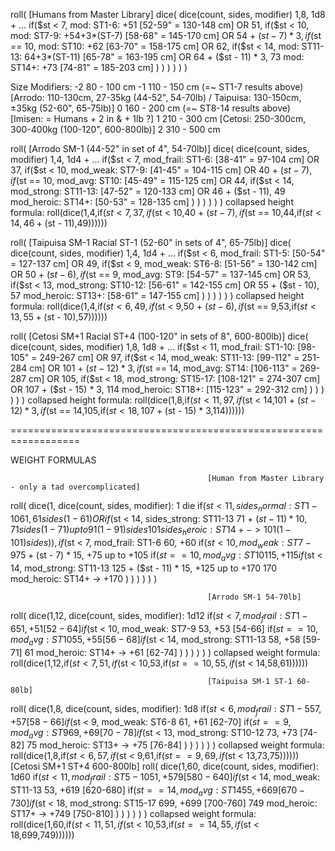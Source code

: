 roll(											[Humans from Master Library]
	dice(										dice(count, sides, modifier)
		1,8,									1d8 + ...
		if($st < 7,								mod: ST1-6: +51 [52-59" = 130-148 cm] OR
			51,
			if($st < 10,						mod: ST7-9: +54+3*(ST-7) [58-68" = 145-170 cm] OR
				54 + ($st - 7) * 3,
				if($st == 10,					mod: ST10: +62 [63-70" = 158-175 cm] OR
					62,
					if($st < 14,				mod: ST11-13: 64+3*(ST-11) [65-78" = 163-195 cm] OR
						64 + ($st - 11) * 3,
						73						mod: ST14+: +73 [74-81" = 185-203 cm]
					)
				)
			)
		)
	)
)

Size Modifiers:
-2	 80 - 100 cm
-1	110 - 150 cm (=~ ST1-7 results above)  [Arrodo: 110-130cm, 27-35kg (44-52", 54-70lb) / Taipuisa: 130-150cm, ±35kg (52-60", 65-75lb)]
0	160 - 200 cm (=~ ST8-14 results above) [Imisen: = Humans + 2 in & + 1lb ?]
1	210 - 300 cm [Cetosi: 250-300cm, 300-400kg (100-120", 600-800lb)]
2	310 - 500 cm


roll(											[Arrodo SM-1 (44-52" in set of 4", 54-70lb)]
	dice(										dice(count, sides, modifier)
		1,4,									1d4 + ...
		if($st < 7,								mod_frail: ST1-6: [38-41" = 97-104 cm] OR
			37,
			if($st < 10,						mod_weak: ST7-9: [41-45" = 104-115 cm] OR
				40 + ($st - 7),
				if($st == 10,					mod_avg: ST10: [45-49" = 115-125 cm] OR
					44,
					if($st < 14,				mod_strong: ST11-13: [47-52" = 120-133 cm] OR
						46 + ($st - 11),
						49						mod_heroic: ST14+: [50-53" = 128-135 cm]
					)
				)
			)
		)
	)
)
collapsed height formula: roll(dice(1,4,if($st < 7,37,if($st < 10,40 + ($st - 7),if($st == 10,44,if($st < 14,46 + ($st - 11),49))))))

roll(											[Taipuisa SM-1 Racial ST-1 (52-60" in sets of 4", 65-75lb)]
	dice(										dice(count, sides, modifier)
		1,4,									1d4 + ...
		if($st < 6,								mod_frail: ST1-5: [50-54" = 127-137 cm] OR
			49,
			if($st < 9,							mod_weak: ST6-8: [51-56" = 130-142 cm] OR
				50 + ($st - 6),
				if($st == 9,					mod_avg: ST9: [54-57" = 137-145 cm] OR
					53,
					if($st < 13,				mod_strong: ST10-12: [56-61" = 142-155 cm] OR
						55 + ($st - 10),
						57						mod_heroic: ST13+: [58-61" = 147-155 cm]
					)
				)
			)
		)
	)
)
collapsed height formula: roll(dice(1,4,if($st < 6,49,if($st < 9,50 + ($st - 6),if($st == 9,53,if($st < 13,55 + ($st - 10),57))))))

roll(											[Cetosi SM+1 Racial ST+4 (100-120" in sets of 8", 600-800lb)]
	dice(										dice(count, sides, modifier)
		1,8,									1d8 + ...
		if($st < 11,							mod_frail: ST1-10: [98-105" = 249-267 cm] OR
			97,
			if($st < 14,						mod_weak: ST11-13: [99-112" = 251-284 cm] OR
				101 + ($st - 12) * 3,
				if($st == 14,					mod_avg: ST14: [106-113" = 269-287 cm] OR
					105,
					if($st < 18,				mod_strong: ST15-17: [108-121" = 274-307 cm] OR
						107 + ($st - 15) * 3,
						114						mod_heroic: ST18+: [115-123" = 292-312 cm]
					)
				)
			)
		)
	)
)
collapsed height formula: roll(dice(1,8,if($st < 11,97,if($st < 14,101 + ($st - 12) * 3,if($st == 14,105,if($st < 18,107 + ($st - 15) * 3,114))))))

==================================================================

WEIGHT FORMULAS

												[Human from Master Library - only a tad overcomplicated]
roll(
	dice(1,										dice(count, sides, modifier): 1 die
		if($st < 11,								sides_normal: ST1-10
			61,											61 sides (1-61) OR
			if($st < 14,							sides_strong: ST11-13
				71 + ($st - 11) * 10,					71 sides (1-71) up to 91 (1-91) sides
				101									sides_heroic: ST14+ -> 101 (1-101) sides
			)
		),
		if($st < 7,									mod_frail: ST1-6
			60,											+60
			if($st < 10,							mod_weak: ST7-9
				75 + ($st - 7) * 15,					+75 up to +105
				if($st == 10, 						mod_avg: ST10
					115,								+115
					if($st < 14,					mod_strong: ST11-13
						125 + ($st - 11) * 15,			+125 up to +170
						170							mod_heroic: ST14+ -> +170
					)
				)
			)
		)
	)
)

												[Arrodo SM-1 54-70lb]
roll(
	dice(1,12,										dice(count, sides, modifier): 1d12
		if($st < 7,									mod_frail: ST1-6
			51,											+51 [52-64]
			if($st < 10,							mod_weak: ST7-9
				53,										+53 [54-66]
				if($st == 10, 						mod_avg: ST10
					55,									+55 [56-68]
					if($st < 14,					mod_strong: ST11-13
						58,								+58 [59-71]
						61							mod_heroic: ST14+ -> +61 [62-74]
					)
				)
			)
		)
	)
)
collapsed weight formula: roll(dice(1,12,if($st < 7,51,if($st < 10,53,if($st == 10,55,if($st < 14,58,61))))))

												[Taipuisa SM-1 ST-1 60-80lb]
roll(
	dice(1,8,										dice(count, sides, modifier): 1d8
		if($st < 6,									mod_frail: ST1-5
			57,											+57 [58-66]
			if($st < 9,								mod_weak: ST6-8
				61,										+61 [62-70]
				if($st == 9, 						mod_avg: ST9
					69,									+69 [70-78]
					if($st < 13,					mod_strong: ST10-12
						73,								+73 [74-82]
						75							mod_heroic: ST13+ -> +75 [76-84]
					)
				)
			)
		)
	)
)
collapsed weight formula: roll(dice(1,8,if($st < 6,57,if($st < 9,61,if($st == 9,69,if($st < 13,73,75))))))
												[Cetosi SM+1 ST+4 600-800lb]
roll(
	dice(1,60,										dice(count, sides, modifier): 1d60
		if($st < 11,									mod_frail: ST5-10
			51,											+579 [580-640]
			if($st < 14,							mod_weak: ST11-13
				53,										+619 [620-680]
				if($st == 14, 						mod_avg: ST14
					55,									+669 [670-730]
					if($st < 18,					mod_strong: ST15-17
						699,							+699 [700-760]
						749							mod_heroic: ST17+ -> +749 [750-810]
					)
				)
			)
		)
	)
)
collapsed weight formula: 
roll(dice(1,60,if($st < 11,51,if($st < 10,53,if($st == 14,55,if($st < 18,699,749))))))